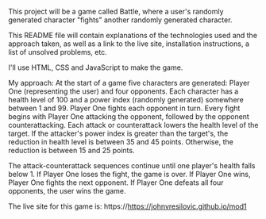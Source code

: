 This project will be a game called Battle, where a user's randomly generated character "fights" another randomly generated character.    

This README file will contain explanations of the technologies used and the approach taken, as well as a link to the live site, installation instructions, a list of unsolved problems, etc.

I'll use HTML, CSS and JavaScript to make the game.  

My approach:  At the start of a game five characters are generated: Player One (representing the user) and four opponents.  Each character has a health level of 100 and a power index (randomly generated) somewhere between 1 and 99.  Player One fights each opponent in turn.  Every fight begins with Player One attacking the opponent, followed by the opponent counterattacking.  Each attack or counterattack lowers the health level of the target.  If the attacker's power index is greater than the target's, the reduction in health level is between 35 and 45 points.  Otherwise, the reduction is between 15 and 25 points. 

The attack-counterattack sequences continue until one player's health falls below 1.  If Player One loses the fight, the game is over.  If Player One wins, Player One fights the next opponent.  If Player One defeats all four opponents, the user wins the game.

The live site for this game is: https://https://johnvresilovic.github.io/mod1

